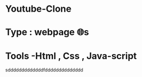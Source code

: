 # Youtube-Clone
# Type : webpage 🌐s
# Tools -Html , Css , Java-script 

sdddddddddddddfdddddddddddddd